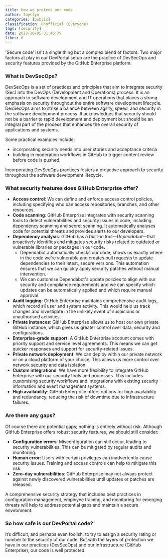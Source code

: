 ```yaml
---
title: How we protect our code
author: Joyclyn
categories: [public]
classification: Unofficial (Everyone)
tags: [security]
date: 2023-10-05 01:46:39
likes: 0
---
```


'Secure code' isn't a single thing but a complex blend of factors. Two major factors at play in our DevPortal setup are the practice of DevSecOps and security features provided by the GitHub Enterprise platform. 

### What is DevSecOps?
DevSecOps is a set of practices and principles that aim to integrate security (Sec) into the DevOps (Development and Operations) process. It is an approach to software development and IT operations that places a strong emphasis on security throughout the entire software development lifecycle. DevSecOps aims to strike a balance between agility, speed, and security in the software development process. It acknowledges that security should not be a barrier to rapid development and deployment but should be an integral part of the process that enhances the overall security of applications and systems.

Some practical examples include:
* incorporating security needs into user stories and acceptance criteria
* building in moderation workflows in GitHub to trigger content review before code is pushed.

Incorporating DevSecOps practices fosters a proactive approach to security throughout the software development lifecycle.

### What security features does GitHub Enterprise offer?

* **Access control**: We can define and enforce access control policies, including specifying who can access repositories, branches, and other resources.
* **Code scanning**: GitHub Enterprise integrates with security scanning tools to detect vulnerabilities and security issues in code, including dependency scanning and secret scanning. It automatically analyses code for potential threats and provides alerts to our developers.
* **Dependency analysis**: GitHub has a built-in tool—*Dependabot*—that proactively identifies and mitigates security risks related to outdated or vulnerable libraries or packages in our code. 
    * Dependabot automatically checks our code, shows us exactly where in the code we’re vulnerable and creates pull requests to update dependencies to their latest, secure versions. This automation ensures that we can quickly apply security patches without manual intervention. 
    * We can customise Dependabot's update policies to align with our security and compliance requirements and we can specify which updates can be automatically applied and which require manual approval.
* **Audit logging**: GitHub Enterprise maintains comprehensive audit logs, which record all user and system activity. This would help us track changes and investigate in the unlikely event of suspicious or unauthorised activities.
* **Private instances**: GitHub Enterprise allows us to host our own private GitHub instance, which gives us greater control over data, security and configurations. 
* **Enterprise-grade support**: A GitHub Enterprise account comes with priority support and service level agreements. This means we can get quicker responses and support for security-related issues.
* **Private network deployment**: We can deploy within our private network or on a cloud platform of your choice. This allows us more control over network security and data isolation.
* **Custom integrations**: We have more flexibility to integrate GitHub Enterprise with our security tools and processes. This includes customising security workflows and integrations with existing security information and event management systems.
* **High availability**: GitHub Enterprise offers options for high availability and redundancy, reducing the risk of downtime due to infrastructure failures.

### Are there any gaps?
Of course there are potential gaps; nothing is entirely without risk. 
Although GitHub Enterprise offers robust security features, we should still consider: 

* **Configuration errors**: Misconfiguration can still occur, leading to security vulnerabilities. This can be mitigated by regular audits and monitoring.
* **Human error**: Users with certain privileges can inadvertently cause security issues. Training and access controls can help to mitigate this risk.
* **Zero-day vulnerabilities**: GitHub Enterprise may not always protect against newly discovered vulnerabilities until updates or patches are released.

A comprehensive security strategy that includes best practices in configuration management, employee training, and monitoring for emerging threats will help to address potential gaps and maintain a secure environment.
### So how safe is our DevPortal code?
It’s difficult, and perhaps even foolish, to try to assign a security rating or number to the security of our code. But with the layers of protection we have in our practices (DevSecOps) and our infrastructure (GitHub Enterprise), our code is well protected.
